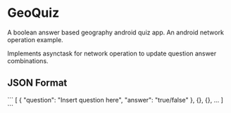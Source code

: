# GeoQuiz
A boolean answer based geography android quiz app. An android network operation example.

Implements asynctask for network operation to update question answer combinations.
<h2>JSON Format</h2>
```
[
  {
     "question": "Insert question here",
     "answer": "true/false"
  },
  {},
  {},
  ...
]
```
